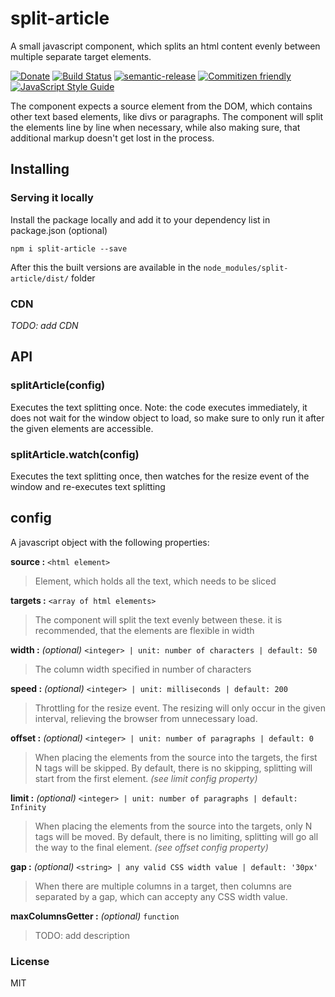 # split-article

A small javascript component, which splits an html content evenly between multiple separate target elements.

[![Donate](https://img.shields.io/badge/Donate-PayPal-green.svg)](https://www.paypal.com/cgi-bin/webscr?cmd=_s-xclick&hosted_button_id=SKU7YGXTAS7NN)
[![Build Status](https://travis-ci.org/meszaros-lajos-gyorgy/split-article.svg?branch=master)](https://travis-ci.org/meszaros-lajos-gyorgy/split-article)
[![semantic-release](https://img.shields.io/badge/%20%20%F0%9F%93%A6%F0%9F%9A%80-semantic--release-e10079.svg)](https://github.com/semantic-release/semantic-release)
[![Commitizen friendly](https://img.shields.io/badge/commitizen-friendly-brightgreen.svg)](http://commitizen.github.io/cz-cli/)
[![JavaScript Style Guide](https://img.shields.io/badge/code_style-standard-brightgreen.svg)](https://standardjs.com)

The component expects a source element from the DOM, which contains other text
based elements, like divs or paragraphs. The component will split the elements
line by line when necessary, while also making sure, that additional markup
doesn't get lost in the process.

## Installing

### Serving it locally

Install the package locally and add it to your dependency list in package.json (optional)

```npm i split-article --save```

After this the built versions are available in the `node_modules/split-article/dist/` folder

### CDN

*TODO: add CDN*

## API

### splitArticle(config)

Executes the text splitting once. Note: the code executes immediately,
it does not wait for the window object to load, so make sure to only run it
after the given elements are accessible.

### splitArticle.watch(config)

Executes the text splitting once, then watches for the resize event of the window
and re-executes text splitting

## config

A javascript object with the following properties:

**source :** `<html element>`

> Element, which holds all the text, which needs to be sliced

**targets :** `<array of html elements>`

> The component will split the text evenly
between these. it is recommended, that the elements are flexible in width

**width :** *(optional)* `<integer> | unit: number of characters | default: 50`

> The column width specified in number of characters

**speed :** *(optional)* `<integer> | unit: milliseconds | default: 200`

> Throttling for the resize event. The resizing will only occur in the given
interval, relieving the browser from unnecessary load.

**offset :** *(optional)* `<integer> | unit: number of paragraphs | default: 0`

> When placing the elements from the source into the targets, the first N tags
will be skipped. By default, there is no skipping, splitting will start from the
first element. *(see limit config property)*

**limit :** *(optional)* `<integer> | unit: number of paragraphs | default: Infinity`

> When placing the elements from the source into the targets, only N tags will
be moved. By default, there is no limiting, splitting will go all the way to the
final element. *(see offset config property)*

**gap :** *(optional)* `<string> | any valid CSS width value | default: '30px'`

> When there are multiple columns in a target, then columns are separated by
a gap, which can accepty any CSS width value.

**maxColumnsGetter :** *(optional)* `function`

> TODO: add description

### License

MIT
